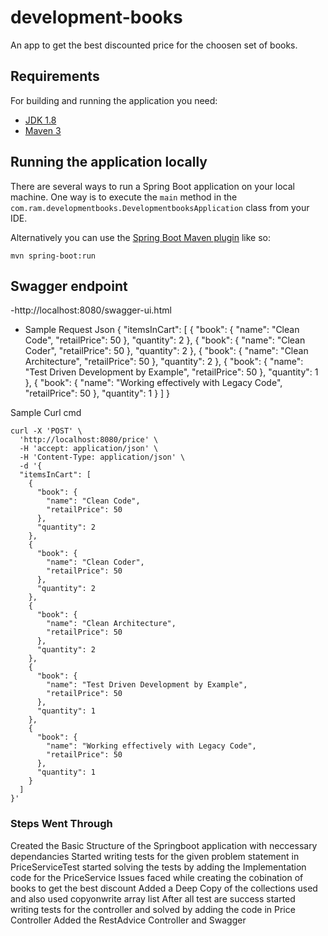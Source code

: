 # development-books
An app to get the best discounted price for the choosen set of books.

## Requirements

For building and running the application you need:

- [JDK 1.8](http://www.oracle.com/technetwork/java/javase/downloads/jdk8-downloads-2133151.html)
- [Maven 3](https://maven.apache.org)

## Running the application locally

There are several ways to run a Spring Boot application on your local machine. One way is to execute the `main` method in the `com.ram.developmentbooks.DevelopmentbooksApplication` class from your IDE.

Alternatively you can use the [Spring Boot Maven plugin](https://docs.spring.io/spring-boot/docs/current/reference/html/build-tool-plugins-maven-plugin.html) like so:

```shell
mvn spring-boot:run
```

## Swagger endpoint

-http://localhost:8080/swagger-ui.html
- Sample Request Json
{
  "itemsInCart": [
    {
      "book": {
        "name": "Clean Code",
        "retailPrice": 50
      },
      "quantity": 2
    },
    {
      "book": {
        "name": "Clean Coder",
        "retailPrice": 50
      },
      "quantity": 2
    },
    {
      "book": {
        "name": "Clean Architecture",
        "retailPrice": 50
      },
      "quantity": 2
    },
    {
      "book": {
        "name": "Test Driven Development by Example",
        "retailPrice": 50
      },
      "quantity": 1
    },
    {
      "book": {
        "name": "Working effectively with Legacy Code",
        "retailPrice": 50
      },
      "quantity": 1
    }
  ]
}

Sample Curl cmd
```shell
curl -X 'POST' \
  'http://localhost:8080/price' \
  -H 'accept: application/json' \
  -H 'Content-Type: application/json' \
  -d '{
  "itemsInCart": [
    {
      "book": {
        "name": "Clean Code",
        "retailPrice": 50
      },
      "quantity": 2
    },
    {
      "book": {
        "name": "Clean Coder",
        "retailPrice": 50
      },
      "quantity": 2
    },
    {
      "book": {
        "name": "Clean Architecture",
        "retailPrice": 50
      },
      "quantity": 2
    },
    {
      "book": {
        "name": "Test Driven Development by Example",
        "retailPrice": 50
      },
      "quantity": 1
    },
    {
      "book": {
        "name": "Working effectively with Legacy Code",
        "retailPrice": 50
      },
      "quantity": 1
    }
  ]
}'
```

### Steps Went Through

Created the Basic Structure of the Springboot application with neccessary dependancies
Started writing tests for the given problem statement in PriceServiceTest
started solving the tests by adding the Implementation code for the PriceService
Issues faced while creating the cobination of books to get the best discount
Added a Deep Copy of the collections used and also used copyonwrite array list
After all test are success started writing tests for the controller and solved by adding the code in Price Controller
Added the RestAdvice Controller and Swagger


